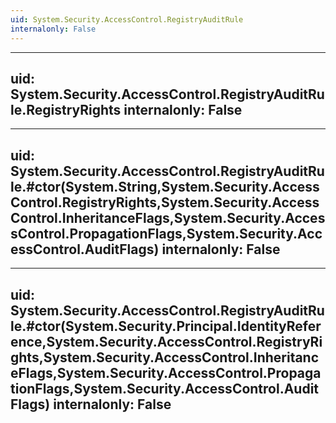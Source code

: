 ```yaml
---
uid: System.Security.AccessControl.RegistryAuditRule
internalonly: False
---
```


---
uid: System.Security.AccessControl.RegistryAuditRule.RegistryRights
internalonly: False
---

---
uid: System.Security.AccessControl.RegistryAuditRule.#ctor(System.String,System.Security.AccessControl.RegistryRights,System.Security.AccessControl.InheritanceFlags,System.Security.AccessControl.PropagationFlags,System.Security.AccessControl.AuditFlags)
internalonly: False
---

---
uid: System.Security.AccessControl.RegistryAuditRule.#ctor(System.Security.Principal.IdentityReference,System.Security.AccessControl.RegistryRights,System.Security.AccessControl.InheritanceFlags,System.Security.AccessControl.PropagationFlags,System.Security.AccessControl.AuditFlags)
internalonly: False
---
